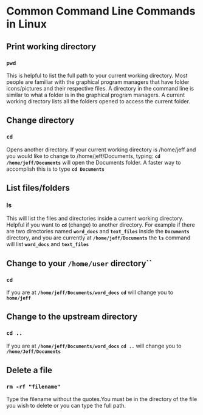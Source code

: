 # **Common Command Line Commands in Linux**

## **Print working directory** 
### **``pwd``**
This is helpful to list the full path to your current working directory. Most people are familiar with the graphical program managers that have folder icons/pictures and their respective files. A directory in the command line is similar to what a folder is in the graphical program managers. A current working directory lists all the folders opened to access the current folder.

## **Change directory**
### **``cd``** 
Opens another directory. If your current working directory is /home/jeff and you would like to change to /home/jeff/Documents, typing: **``cd /home/jeff/Documents``** will open the Documents folder. A faster way to accomplish this is to type **``cd Documents``** 

## **List files/folders**
### **ls**
This will list the files and directories inside a current working directory. Helpful if you want to **``cd``** (change) to another directory. For example if there are two directories named **``word_docs``** and **``text_files``** inside the **``Documents``** directory, and you are currently at **``/home/jeff/Documents``** the **``ls``** command will list **``word_docs``** and **``text_files``**


## **Change to your ``/home/user`` directory``** 
### **``cd``** 
If you are at **``/home/jeff/Documents/word_docs``** 
**``cd``** will change you to **``home/jeff``**

## **Change to the upstream directory**
### **``cd ..``** 
If you are at **``/home/jeff/Documents/word_docs``** 
**``cd ..``** will change you to **``/home/Jeff/Documents``**

## **Delete a file**
### **``rm -rf "filename"``**
Type the filename without the quotes.You must be in the directory of the file you wish to delete or you can type the full path.
